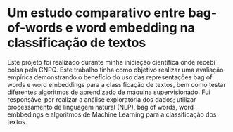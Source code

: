 # Um estudo comparativo entre bag-of-words e word embedding na classificação de textos

Este projeto foi realizado durante minha iniciação cientifica onde recebi bolsa pela CNPQ. Este trabalho tinha como objetivo realizar uma avaliação empírica demonstrando o benefício do uso das representações bag of words e word embeddings para a classificação de textos, bem como testar diferentes algoritmos de aprendizado de máquina supervisionado. Fui responsável por realizar a análise exploratória dos dados; utilizar processamento de linguagem natural (NLP), bag of words, word embbedings e algoritmos de Machine Learning para a classificação dos textos.
